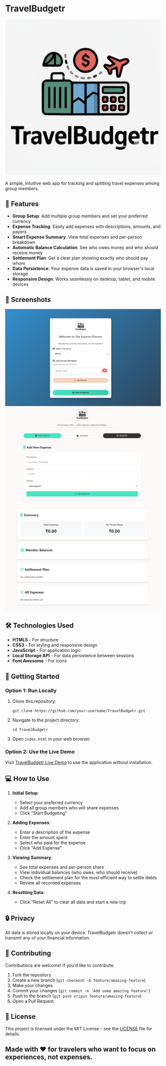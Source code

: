 # TravelBudgetr

![TravelBudgetr Logo](logo.png)

A simple, intuitive web app for tracking and splitting travel expenses among group members.

## 🌟 Features

- **Group Setup**: Add multiple group members and set your preferred currency
- **Expense Tracking**: Easily add expenses with descriptions, amounts, and payers
- **Smart Expense Summary**: View total expenses and per-person breakdown
- **Automatic Balance Calculation**: See who owes money and who should receive money
- **Settlement Plan**: Get a clear plan showing exactly who should pay whom
- **Data Persistence**: Your expense data is saved in your browser's local storage
- **Responsive Design**: Works seamlessly on desktop, tablet, and mobile devices

## 📱 Screenshots

![Screenshot 1](Screenshots/1.png)
![Screenshot 2](Screenshots/2.png)
![Screenshot 3](Screenshots/3.png)

## 🛠️ Technologies Used

- **HTML5** - For structure
- **CSS3** - For styling and responsive design
- **JavaScript** - For application logic
- **Local Storage API** - For data persistence between sessions
- **Font Awesome** - For icons

## 🚀 Getting Started

### Option 1: Run Locally

1. Clone this repository:
   ```
   git clone https://github.com/your-username/TravelBudgetr.git
   ```

2. Navigate to the project directory:
   ```
   cd TravelBudgetr
   ```

3. Open `index.html` in your web browser.

### Option 2: Use the Live Demo

Visit [TravelBudgetr Live Demo](https://sohamindia123.github.io/Travel-Budgetr/) to use the application without installation.

## 💻 How to Use

1. **Initial Setup**:
   - Select your preferred currency
   - Add all group members who will share expenses
   - Click "Start Budgeting"

2. **Adding Expenses**:
   - Enter a description of the expense
   - Enter the amount spent
   - Select who paid for the expense
   - Click "Add Expense"

3. **Viewing Summary**:
   - See total expenses and per-person share
   - View individual balances (who owes, who should receive)
   - Check the settlement plan for the most efficient way to settle debts
   - Review all recorded expenses

4. **Resetting Data**:
   - Click "Reset All" to clear all data and start a new trip

## 🔒 Privacy

All data is stored locally on your device. TravelBudgetr doesn't collect or transmit any of your financial information.

## 🤝 Contributing

Contributions are welcome! If you'd like to contribute:

1. Fork the repository
2. Create a new branch (`git checkout -b feature/amazing-feature`)
3. Make your changes
4. Commit your changes (`git commit -m 'Add some amazing feature'`)
5. Push to the branch (`git push origin feature/amazing-feature`)
6. Open a Pull Request

## 📃 License

This project is licensed under the MIT License - see the [LICENSE](LICENSE) file for details.


## Made with ❤️ for travelers who want to focus on experiences, not expenses. 

